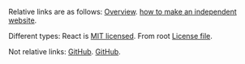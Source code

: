 Relative links are as follows:
[Overview](pages/overview.html).
[how to make an independent website](independent_site.html).

Different types:
React is [MIT licensed](./LICENSE).
From root [License file](../blob/master/LICENSE).

Not relative links:
[GitHub](www.github.com).
[GitHub](https://www.github.com).